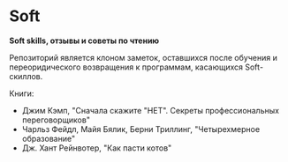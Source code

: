 # Soft
<b>Soft skills, отзывы и советы по чтению</b>

Репозиторий является клоном заметок, оставшихся после обучения и переоридического возвращения к программам, касающихся Soft-скиллов.

Книги:
- Джим Кэмп, "Сначала скажите "НЕТ". Секреты профессиональных переговорщиков"
- Чарльз Фейдл, Майя Бялик, Берни Триллинг, "Четырехмерное образование"
- Дж. Хант Рейнвотер, "Как пасти котов"

